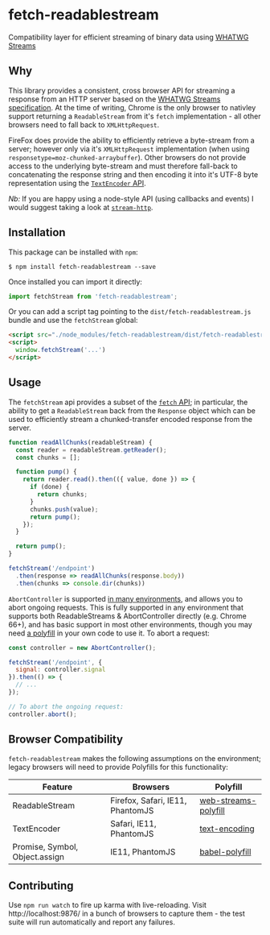 # fetch-readablestream
Compatibility layer for efficient streaming of binary data using [WHATWG Streams](https://streams.spec.whatwg.org/)

## Why
This library provides a consistent, cross browser API for streaming a response from an HTTP server based on the [WHATWG Streams specification](https://streams.spec.whatwg.org/).  At the time of writing, Chrome is the only browser to nativley support returning a `ReadableStream` from it's `fetch` implementation - all other browsers need to fall back to `XMLHttpRequest`.

FireFox does provide the ability to efficiently retrieve a byte-stream from a server; however only via it's `XMLHttpRequest` implementation (when using `responsetype=moz-chunked-arraybuffer`).  Other browsers do not provide access to the underlying byte-stream and must therefore fall-back to concatenating the response string and then encoding it into it's UTF-8 byte representation using the [`TextEncoder` API](https://developer.mozilla.org/en-US/docs/Web/API/TextEncoder).

*Nb:* If you are happy using a node-style API (using callbacks and events) I would suggest taking a look at [`stream-http`](https://github.com/jhiesey/stream-http).

## Installation
This package can be installed with `npm`:

```
$ npm install fetch-readablestream --save
```

Once installed you can import it directly:

```js
import fetchStream from 'fetch-readablestream';
```

Or you can add a script tag pointing to the `dist/fetch-readablestream.js` bundle and use the `fetchStream` global:

```html
<script src="./node_modules/fetch-readablestream/dist/fetch-readablestream.js"></script>
<script>
  window.fetchStream('...')
</script>
```

## Usage
The `fetchStream` api provides a subset of the [`fetch` API](https://developer.mozilla.org/en-US/docs/Web/API/Fetch_API/Using_Fetch); in particular, the ability to get a `ReadableStream` back from the `Response` object which can be used to efficiently stream a chunked-transfer encoded response from the server.

```js
function readAllChunks(readableStream) {
  const reader = readableStream.getReader();
  const chunks = [];

  function pump() {
    return reader.read().then(({ value, done }) => {
      if (done) {
        return chunks;
      }
      chunks.push(value);
      return pump();
    });
  }

  return pump();
}

fetchStream('/endpoint')
  .then(response => readAllChunks(response.body))
  .then(chunks => console.dir(chunks))
```

`AbortController` is supported [in many environments](https://caniuse.com/#feat=abortcontroller), and allows you to abort ongoing requests. This is fully supported in any environment that supports both ReadableStreams & AbortController directly (e.g. Chrome 66+), and has basic support in most other environments, though you may need [a polyfill](https://www.npmjs.com/package/abortcontroller-polyfill) in your own code to use it. To abort a request:

```js
const controller = new AbortController();

fetchStream('/endpoint', {
  signal: controller.signal
}).then(() => {
  // ...
});

// To abort the ongoing request:
controller.abort();
```

## Browser Compatibility
`fetch-readablestream` makes the following assumptions on the environment; legacy browsers will need to provide Polyfills for this functionality:

| Feature                        | Browsers                         | Polyfill |
|--------------------------------|----------------------------------|----------|
| ReadableStream                 | Firefox, Safari, IE11, PhantomJS | [web-streams-polyfill](https://www.npmjs.com/package/web-streams-polyfill) |
| TextEncoder                    | Safari, IE11, PhantomJS          | [text-encoding](https://www.npmjs.com/package/text-encoding) |
| Promise, Symbol, Object.assign | IE11, PhantomJS                  | [babel-polyfill](https://www.npmjs.com/package/babel-polyfill) |

## Contributing
Use `npm run watch` to fire up karma with live-reloading.  Visit http://localhost:9876/ in a bunch of browsers to capture them - the test suite will run automatically and report any failures.


